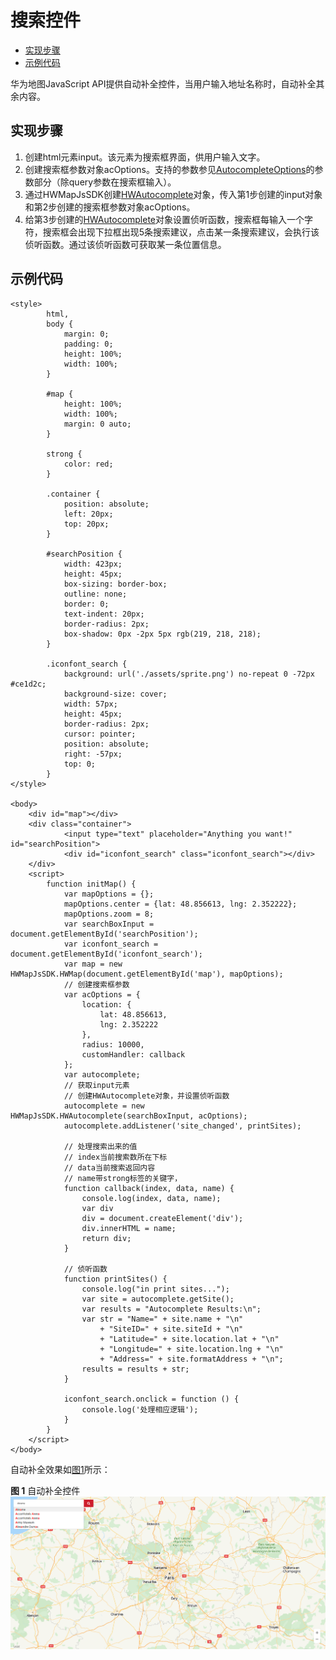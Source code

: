 # 搜索控件<a name="ZH-CN_TOPIC_0000001145941041"></a>

-   [实现步骤](#section1370143573915)
-   [示例代码](#section161291227104018)

华为地图JavaScript API提供自动补全控件，当用户输入地址名称时，自动补全其余内容。

## 实现步骤<a name="section1370143573915"></a>

1.  创建html元素input。该元素为搜索框界面，供用户输入文字。
2.  创建搜索框参数对象acOptions。支持的参数参见[AutocompleteOptions](zh-cn_topic_0000001099181234.md#sea3723661c23416abe76f745765cce56)的参数部分（除query参数在搜索框输入）。
3.  通过HWMapJsSDK创建[HWAutocomplete](zh-cn_topic_0000001099181234.md)对象，传入第1步创建的input对象和第2步创建的搜索框参数对象acOptions。
4.  给第3步创建的[HWAutocomplete](zh-cn_topic_0000001099181234.md)对象设置侦听函数，搜索框每输入一个字符，搜索框会出现下拉框出现5条搜索建议，点击某一条搜索建议，会执行该侦听函数。通过该侦听函数可获取某一条位置信息。

## 示例代码<a name="section161291227104018"></a>

```
<style>
        html,
        body {
            margin: 0;
            padding: 0;
            height: 100%;
            width: 100%;
        }

        #map {
            height: 100%;
            width: 100%;
            margin: 0 auto;
        }

        strong {
            color: red;
        }

        .container {
            position: absolute;
            left: 20px;
            top: 20px;
        }

        #searchPosition {
            width: 423px;
            height: 45px;
            box-sizing: border-box;
            outline: none;
            border: 0;
            text-indent: 20px;
            border-radius: 2px;
            box-shadow: 0px -2px 5px rgb(219, 218, 218);
        }

        .iconfont_search {
            background: url('./assets/sprite.png') no-repeat 0 -72px #ce1d2c;
            background-size: cover;
            width: 57px;
            height: 45px;
            border-radius: 2px;
            cursor: pointer;
            position: absolute;
            right: -57px;
            top: 0;
        }
</style>
								
<body>
    <div id="map"></div>
    <div class="container">
            <input type="text" placeholder="Anything you want!" id="searchPosition">
            <div id="iconfont_search" class="iconfont_search"></div>
    </div>
    <script>
        function initMap() {
            var mapOptions = {};
            mapOptions.center = {lat: 48.856613, lng: 2.352222};
            mapOptions.zoom = 8;
            var searchBoxInput = document.getElementById('searchPosition');
            var iconfont_search = document.getElementById('iconfont_search');
            var map = new HWMapJsSDK.HWMap(document.getElementById('map'), mapOptions);
            // 创建搜索框参数
            var acOptions = {
                location: {
                    lat: 48.856613,
                    lng: 2.352222
                },
                radius: 10000,
                customHandler: callback
            };
            var autocomplete;
            // 获取input元素    
            // 创建HWAutocomplete对象，并设置侦听函数    
            autocomplete = new HWMapJsSDK.HWAutocomplete(searchBoxInput, acOptions);
            autocomplete.addListener('site_changed', printSites);

            // 处理搜索出来的值
            // index当前搜索数所在下标
            // data当前搜索返回内容
            // name带strong标签的关键字，
            function callback(index, data, name) {
                console.log(index, data, name);
                var div
                div = document.createElement('div');
                div.innerHTML = name;
                return div;
            }

            // 侦听函数    
            function printSites() {
                console.log("in print sites...");
                var site = autocomplete.getSite();
                var results = "Autocomplete Results:\n";
                var str = "Name=" + site.name + "\n"
                    + "SiteID=" + site.siteId + "\n"
                    + "Latitude=" + site.location.lat + "\n"
                    + "Longitude=" + site.location.lng + "\n"
                    + "Address=" + site.formatAddress + "\n";
                results = results + str;
            }

            iconfont_search.onclick = function () {
                console.log('处理相应逻辑');
            }
        }
    </script>
</body>
```

自动补全效果如[图1](#fig66751444112810)所示：

**图 1**  自动补全控件<a name="fig66751444112810"></a>  
![](figures/自动补全控件.png "自动补全控件")

